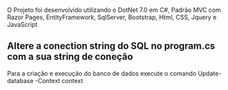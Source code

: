 O Projeto foi desenvolvido utilizando o DotNet 7.0 em C#, Padrão MVC com Razor Pages, EntityFramework, SqlServer, Bootstrap, Html, CSS, Jquery e JavaScript

Altere a conection string do SQL no program.cs com a sua string de coneção
----------------------------------------------------------------------------------------------------------------------------------
Para a criação e execução do banco de dados execute o comando Update-database -Context context
